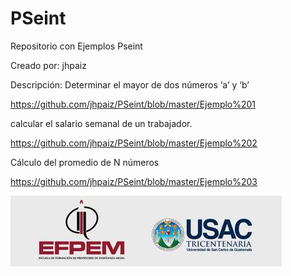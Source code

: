 # PSeint
Repositorio con Ejemplos Pseint

Creado por: jhpaiz 

Descripción: Determinar el mayor de dos números ‘a’ y ‘b’

https://github.com/jhpaiz/PSeint/blob/master/Ejemplo%201

 calcular el salario semanal de un trabajador.
 
https://github.com/jhpaiz/PSeint/blob/master/Ejemplo%202

Cálculo del promedio de N números

https://github.com/jhpaiz/PSeint/blob/master/Ejemplo%203

![Screenshot](logo.png)
